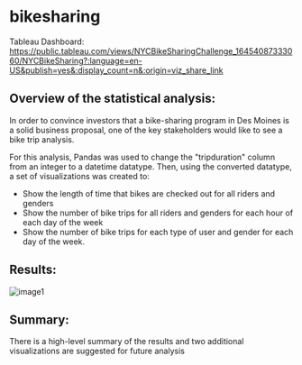 # bikesharing

Tableau Dashboard:
https://public.tableau.com/views/NYCBikeSharingChallenge_16454087333060/NYCBikeSharing?:language=en-US&publish=yes&:display_count=n&:origin=viz_share_link

## Overview of the statistical analysis:

In order to convince investors that a bike-sharing program in Des Moines is a solid business proposal, one of the key stakeholders would like to see a bike trip analysis.

For this analysis, Pandas was used to change the "tripduration" column from an integer to a datetime datatype. Then, using the converted datatype, a set of visualizations was created to:

- Show the length of time that bikes are checked out for all riders and genders
- Show the number of bike trips for all riders and genders for each hour of each day of the week
- Show the number of bike trips for each type of user and gender for each day of the week.

## Results:
![image1](/Images/image1.png)

## Summary:
There is a high-level summary of the results and two additional visualizations are suggested for future analysis 



